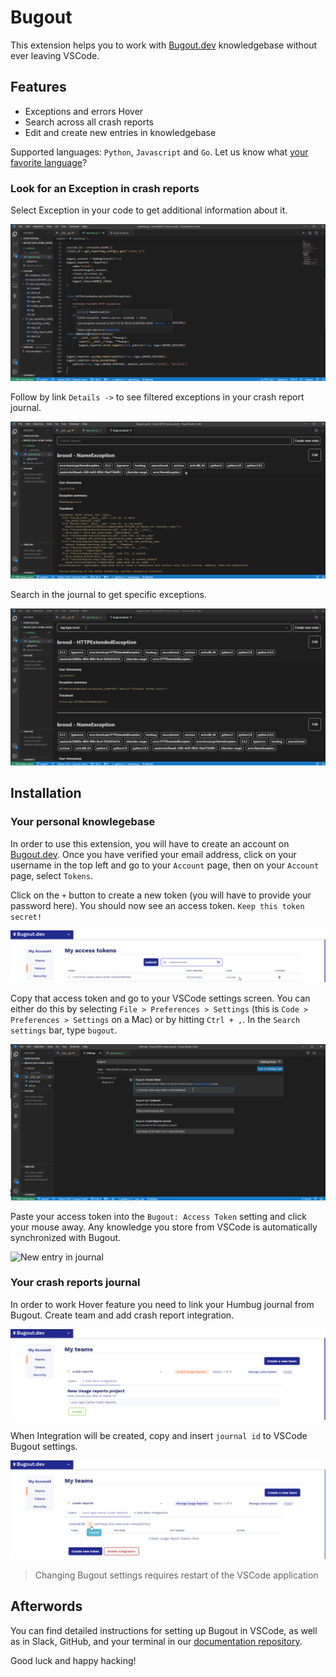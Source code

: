 # Bugout

This extension helps you to work with [Bugout.dev](https://bugout.dev) knowledgebase without ever leaving VSCode.

## Features

- Exceptions and errors Hover
- Search across all crash reports
- Edit and create new entries in knowledgebase

Supported languages: `Python`, `Javascript` and `Go`. Let us know what [your favorite language](https://bugout.dev/)?

### Look for an Exception in crash reports

Select Exception in your code to get additional information about it.

![Selected exception in code](media/demo-hover.png)

Follow by link `Details ->` to see filtered exceptions in your crash report journal.

![Crash report journal](media/demo-exception-traceback.png)

Search in the journal to get specific exceptions.

![Search by tag](media/demo-search-tag.png)

## Installation

### Your personal knowlegebase

In order to use this extension, you will have to create an account on [Bugout.dev](https://bugout.dev).
Once you have verified your email address, click on your username in the top left and go to your `Account` page, then on your `Account` page, select `Tokens`.

Click on the `+` button to create a new token (you will have to provide your password here). You should now
see an access token. `Keep this token secret!`

![New token](media/demo-web-token.png)

Copy that access token and go to your VSCode settings screen. You can either do this by selecting `File > Preferences > Settings` (this is `Code > Preferences > Settings` on a Mac) or by hitting `Ctrl + ,`. In the `Search settings` bar, type `bugout`.

![Bugout settings in VS Code](media/demo-settings.png)

Paste your access token into the `Bugout: Access Token` setting and click your mouse away. Any knowledge you store from VSCode is automatically synchronized with Bugout.

![New entry in journal](https://s3.amazonaws.com/static.simiotics.com/bugout-dev-docs/bugout-personal-entry-from-vscode.png)

### Your crash reports journal

In order to work Hover feature you need to link your Humbug journal from Bugout. Create team and add crash report integration.

![Adding new Humbug integration](media/demo-create-team.png)

When Integration will be created, copy and insert `journal id` to VSCode Bugout settings.

![Copy crash reports journal id](media/demo-humbug-journal.png)

> Changing Bugout settings requires restart of the VSCode application

## Afterwords

You can find detailed instructions for setting up Bugout in VSCode, as well as in Slack, GitHub, and your terminal in our [documentation repository](https://github.com/bugout-dev/docs/blob/main/tutorials/vscode-setup.md).

Good luck and happy hacking!
